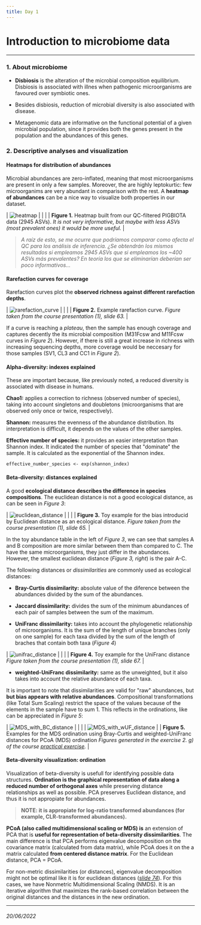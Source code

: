 ```yaml
---
title: Day 1
---
```


# Introduction to microbiome data

---

### 1. About microbiome

- **Disbiosis** is the alteration of the microbial composition equilibrium. Disbiosis is associated with illnes when pathogenic microorganisms are favoured over symbiotic ones. 

- Besides disbiosis, reduction of microbial diversity is also associated with disease. 

- Metagenomic data are informative on the functional potential of a given microbial population, since it provides both the genes present in the population and the abundances of this genes.



### 2. Descriptive analyses and visualization

#### Heatmaps for distribution of abundances
Microbial abundances are zero-inflated, meaning that most microorganisms are present in only a few samples. Moreover, the are highly leptokurtic: few microorganims are very abundant in comparison with the rest. A **heatmap of abundances** can be a nice way to visualize both properties in our dataset. 

| ![heatmap](img/heatmap.png) |
| |
| **Figure 1.** Heatmap built from our QC-filtered PIGBIOTA data (2945 ASVs). *It is not very informative, but maybe with less ASVs (most prevalent ones) it would be more useful.* |

> *A raíz de esto, se me ocurre que podríamos comparar como afecta el QC para los análisis de inferencia. ¿Se obtendrán los mismos resultados si empleamos 2945 ASVs que si empleamos los ~400 ASVs más prevalentes? En teoría los que se eliminarían deberían ser poco informativos...*


#### Rarefaction curves for coverage
Rarefaction curves plot the **observed richness against different rarefaction depths**. 

| ![rarefaction_curve](img/rarefaction_curve.png) |
| |
| **Figure 2.** Example rarefaction curve. *Figure taken from the course presentation (1), slide 63.* |

If a curve is reaching a *plateau*, then the sample has enough coverage and captures decently the its microbial composition (M31Fcsw and M11Fcsw curves in *Figure 2*). However, if there is still a great increase in richness with increasing sequencing depths, more coverage would be neccesary for those samples (SV1, CL3 and CC1 in *Figure 2*). 


#### Alpha-diversity: indexes explained

These are important because, like previously noted, a reduced diversity is associated with disease in humans.

**Chao1:** applies a correction to richness (observed number of species), taking into account singletons and doubletons (microorganisms that are observed only once or twice, respectively). 

**Shannon:** measures the evenness of the abundance distribution. Its interpretation is difficult, it depends on the values of the other samples.

**Effective number of species:** it provides an easier interpretation than Shannon index. It indicated the number of species that "dominate" the sample. It is calculated as the exponential of the Shannon index. 

```{r}
effective_number_species <- exp(shannon_index)
```


#### Beta-diversity: distances explained

A good **ecological distance describes the difference in species compositions**. The euclidean distance is not a good ecological distance, as can be seen in *Figure 3*:

| ![euclidean_distance](img/euclidean_dist.png) |
| |
| **Figure 3.** Toy example for the bias introducid by Euclidean distance as an ecological distance. *Figure taken from the course presentation (1), slide 65.* |

In the toy abundance table in the left of *Figure 3*, we can see that samples A and B composition are more similar between them than compared to C. The have the same microorganisms, they just differ in the abundances. However, the smallest euclidean distance (*Figure 3, right*) is the pair A-C.  

The following distances or *dissimilarities* are commonly used as ecological distances:

- **Bray-Curtis dissimilarity:** absolute value of the diference between the abundances divided by the sum of the abundances. 

- **Jaccard dissimilarity:** divides the sum of the minimum abundances of each pair of samples between the sum of the maximum. 

- **UniFranc dissimilarity:** takes into account the phylogenetic relationship of microorganisms. It is the sum of the length of unique branches (only on one sample) for each taxa divided by the sum of the length of braches that contain both taxa (*Figure 4*)

| ![unifrac_distance](img/unifrac_dist.png) |
| |
| **Figure 4.** Toy example for the UniFranc distance *Figure taken from the course presentation (1), slide 67.* |

- **weighted-UniFranc dissimilarity:** same as the unweighted, but it also takes into account the relative abundance of each taxa. 

It is important to note that dissimilarities are valid for "raw" abundances, but **but bias appears with relative abundances**. Compositional transformations (like Total Sum Scaling) restrict the space of the values because of the elements in the sample have to sum 1. This reflects in the ordinations, like can be appreciated in *Figure 5*:

| ![MDS_with_BC_distance](img/BC_MDS.png) |
| |
| ![MDS_with_wUF_distance](img/wUF_MDS.png) |
| **Figure 5.** Examples for the MDS ordination using Bray-Curtis and weighted-UniFranc distances for PCoA (MDS) ordination *Figures generated in the exercise 2. g) of the course [practical exercise](materials/practical_exercise.R).* |


#### Beta-diversity visualization: ordination

Visualization of beta-diversity is usefull for identifying possible data structures. **Ordination is the graphical representation of data along a reduced number of orthogonal axes** while preserving distance relationships as well as possible. PCA preserves Euclidean distance, and thus it is not appropiate for abundances. 

> **NOTE: it is appropiate for log-ratio transformed abundances (for example, CLR-transformed abundances).**

**PCoA (also called multidimensional scaling or MDS) is** an extension of PCA that is **useful for representation of beta-diversity dissimilarities**. The main difference is that PCA performs eigenvalue decomposition on the covariance matrix (calculated from data matrix), while PCoA does it on the a matrix calculated **from centered distance matrix**. For the Euclidean distance, PCA = PCoA. 

For non-metric dissimilarities (or distances), eigenvalue decomposition might not be optimal like it is for euclidean distances ([*slide 74*](materials/MCalle_slides_microbiome_UPC2022_1.pdf)). For this cases, we have Nonmetric Multidimensional Scaling (NMDS). It is an iterative algorithm that maximizes the rank-based correlation between the original distances and the distances in the new ordination. 

---

###### 20/06/2022